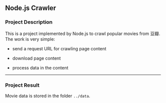 ## Node.js Crawler

### Project Description

This is a project implemented by Node.js to crawl popular movies from 豆瓣. The work is very simple:

- send a request URL for crawling page content

- download page content

- process data in the content

---

### Project Result

Movie data is stored in the folder `../data`.